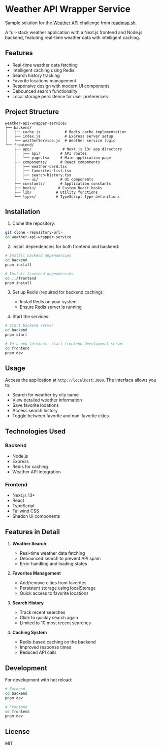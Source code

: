 # Weather API Wrapper Service

Sample solution for the [Weather API](https://roadmap.sh/projects/weather-api-wrapper-service) challenge from [roadmap.sh](https://roadmap.sh/).

A full-stack weather application with a Next.js frontend and Node.js backend, featuring real-time weather data with intelligent caching.

## Features

- Real-time weather data fetching
- Intelligent caching using Redis
- Search history tracking
- Favorite locations management
- Responsive design with modern UI components
- Debounced search functionality
- Local storage persistence for user preferences

## Project Structure

```
weather-api-wrapper-service/
├── backend/
│   ├── cache.js           # Redis cache implementation
│   ├── index.js           # Express server setup
│   └── weatherService.js  # Weather service logic
└── frontend/
    ├── app/              # Next.js 13+ app directory
    │   ├── api/         # API routes
    │   └── page.tsx     # Main application page
    ├── components/      # React components
    │   ├── weather-card.tsx
    │   ├── favorites-list.tsx
    │   ├── search-history.tsx
    │   └── ui/          # UI components
    ├── constants/       # Application constants
    ├── hooks/          # Custom React hooks
    ├── lib/           # Utility functions
    └── types/         # TypeScript type definitions
```

## Installation

1. Clone the repository:

```bash
git clone <repository-url>
cd weather-api-wrapper-service
```

2. Install dependencies for both frontend and backend:

```bash
# Install backend dependencies
cd backend
pnpm install

# Install frontend dependencies
cd ../frontend
pnpm install
```

3. Set up Redis (required for backend caching):

   - Install Redis on your system
   - Ensure Redis server is running

4. Start the services:

```bash
# Start backend server
cd backend
pnpm start

# In a new terminal, start frontend development server
cd frontend
pnpm dev
```

## Usage

Access the application at `http://localhost:3000`. The interface allows you to:

- Search for weather by city name
- View detailed weather information
- Save favorite locations
- Access search history
- Toggle between favorite and non-favorite cities

## Technologies Used

### Backend

- Node.js
- Express
- Redis for caching
- Weather API integration

### Frontend

- Next.js 13+
- React
- TypeScript
- Tailwind CSS
- Shadcn UI components

## Features in Detail

1. **Weather Search**

   - Real-time weather data fetching
   - Debounced search to prevent API spam
   - Error handling and loading states

2. **Favorites Management**

   - Add/remove cities from favorites
   - Persistent storage using localStorage
   - Quick access to favorite locations

3. **Search History**

   - Track recent searches
   - Click to quickly search again
   - Limited to 10 most recent searches

4. **Caching System**
   - Redis-based caching on the backend
   - Improved response times
   - Reduced API calls

## Development

For development with hot reload:

```bash
# Backend
cd backend
pnpm dev

# Frontend
cd frontend
pnpm dev
```

## License

MIT
